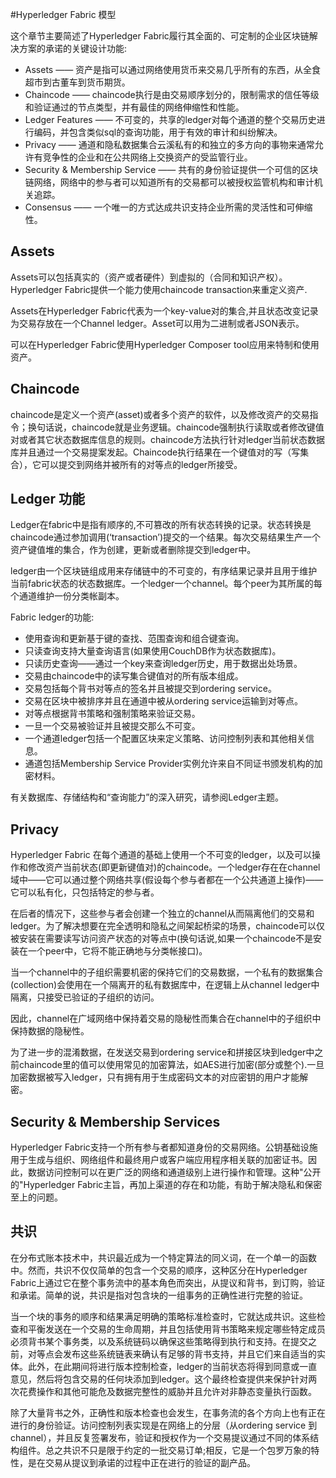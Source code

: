 #Hyperledger Fabric 模型

这个章节主要简述了Hyperledger Fabric履行其全面的、可定制的企业区块链解决方案的承诺的关键设计功能:

- Assets —— 资产是指可以通过网络使用货币来交易几乎所有的东西，从全食超市到古董车到货币期货。
- Chaincode —— chaincode执行是由交易顺序划分的，限制需求的信任等级和验证通过的节点类型，并有最佳的网络伸缩性和性能。
- Ledger Features —— 不可变的，共享的ledger对每个通道的整个交易历史进行编码，并包含类似sql的查询功能，用于有效的审计和纠纷解决。
- Privacy —— 通道和隐私数据集合云溪私有的和独立的多方向的事物来通常允许有竞争性的企业和在公共网络上交换资产的受监管行业。
- Security & Membership Service —— 共有的身份验证提供一个可信的区块链网络，网络中的参与者可以知道所有的交易都可以被授权监管机构和审计机关追踪。
- Consensus —— 一个唯一的方式达成共识支持企业所需的灵活性和可伸缩性。

## Assets

Assets可以包括真实的（资产或者硬件）到虚拟的（合同和知识产权）。Hyperledger Fabric提供一个能力使用chaincode transaction来重定义资产.

Assets在Hyperledger Fabric代表为一个key-value对的集合,并且状态改变记录为交易存放在一个Channel ledger。Asset可以用为二进制或者JSON表示。

可以在Hyperledger Fabric使用Hyperledger Composer tool应用来特制和使用资产。

## Chaincode

chaincode是定义一个资产(asset)或者多个资产的软件，以及修改资产的交易指令；换句话说，chaincode就是业务逻辑。chaincode强制执行读取或者修改键值对或者其它状态数据库信息的规则。chaincode方法执行针对ledger当前状态数据库并且通过一个交易提案发起。Chaincode执行结果在一个键值对的写（写集合），它可以提交到网络并被所有的对等点的ledger所接受。

## Ledger 功能

Ledger在fabric中是指有顺序的,不可篡改的所有状态转换的记录。状态转换是chaincode通过参加调用(‘transaction’)提交的一个结果。每次交易结果生产一个资产键值堆的集合，作为创建，更新或者删除提交到ledger中。

ledger由一个区块链组成用来存储链中的不可变的，有序结果记录并且用于维护当前fabric状态的状态数据库。一个ledger一个channel。每个peer为其所属的每个通道维护一份分类帐副本。

Fabric ledger的功能:

- 使用查询和更新基于键的查找、范围查询和组合键查询。
- 只读查询支持大量查询语言(如果使用CouchDB作为状态数据库)。
- 只读历史查询——通过一个key来查询ledger历史，用于数据出处场景。
- 交易由chaincode中的读写集合键值对的所有版本组成。
- 交易包括每个背书对等点的签名并且被提交到ordering service。
- 交易在区块中被排序并且在通道中被从ordering service运输到对等点。
- 对等点根据背书策略和强制策略来验证交易。
- 一旦一个交易被验证并且被提交那么不可变。
- 一个通道ledger包括一个配置区块来定义策略、访问控制列表和其他相关信息。
- 通道包括Membership Service Provider实例允许来自不同证书颁发机构的加密材料。

有关数据库、存储结构和“查询能力”的深入研究，请参阅Ledger主题。

## Privacy

Hyperledger Fabric 在每个通道的基础上使用一个不可变的ledger，以及可以操作和修改资产当前状态(即更新键值对)的chaincode。一个ledger存在在channel域中——它可以通过整个网络共享(假设每个参与者都在一个公共通道上操作)——它可以私有化，只包括特定的参与者。

在后者的情况下，这些参与者会创建一个独立的channel从而隔离他们的交易和ledger。为了解决想要在完全透明和隐私之间架起桥梁的场景，chaincode可以仅被安装在需要读写访问资产状态的对等点中(换句话说,如果一个chaincode不是安装在一个peer中，它将不能正确地与分类帐接口)。

当一个channel中的子组织需要机密的保持它们的交易数据，一个私有的数据集合(collection)会使用在一个隔离开的私有数据库中，在逻辑上从channel ledger中隔离，只接受已验证的子组织的访问。

因此，channel在广域网络中保持着交易的隐秘性而集合在channel中的子组织中保持数据的隐秘性。

为了进一步的混淆数据，在发送交易到ordering service和拼接区块到ledger中之前chaincode里的值可以使用常见的加密算法，如AES进行加密(部分或整个).一旦加密数据被写入ledger，只有拥有用于生成密码文本的对应密钥的用户才能解密。

## Security & Membership Services

Hyperledger Fabric支持一个所有参与者都知道身份的交易网络。公钥基础设施用于生成与组织、网络组件和最终用户或客户端应用程序相关联的加密证书。因此，数据访问控制可以在更广泛的网络和通道级别上进行操作和管理。这种"公开的"Hyperledger  Fabric主旨，再加上渠道的存在和功能，有助于解决隐私和保密至上的问题。

## 共识

在分布式账本技术中，共识最近成为一个特定算法的同义词，在一个单一的函数中。然而，共识不仅仅简单的包含一个交易的顺序，这种区分在Hyperledger Fabric上通过它在整个事务流中的基本角色而突出，从提议和背书，到订购，验证和承诺。简单的说，共识是指对包含块的一组事务的正确性进行完整的验证。

当一个块的事务的顺序和结果满足明确的策略标准检查时，它就达成共识。这些检查和平衡发送在一个交易的生命周期，并且包括使用背书策略来规定哪些特定成员必须背书某个事务类，以及系统链码以确保这些策略得到执行和支持。在提交之前，对等点会发布这些系统链表来确认有足够的背书支持，并且它们来自适当的实体。此外，在此期间将进行版本控制检查，ledger的当前状态将得到同意或一直意见，然后将包含交易的任何块添加到ledger。这个最终检查提供来保护针对两次花费操作和其他可能危及数据完整性的威胁并且允许对非静态变量执行函数。

除了大量背书之外，正确性和版本检查也会发生，在事务流的各个方向上也有正在进行的身份验证。访问控制列表实现是在网络上的分层（从ordering service 到 channel），并且反复签署发布，验证和授权作为一个交易提议通过不同的体系结构组件。总之共识不只是限于约定的一批交易订单;相反，它是一个包罗万象的特性，是在交易从提议到承诺的过程中正在进行的验证的副产品。
